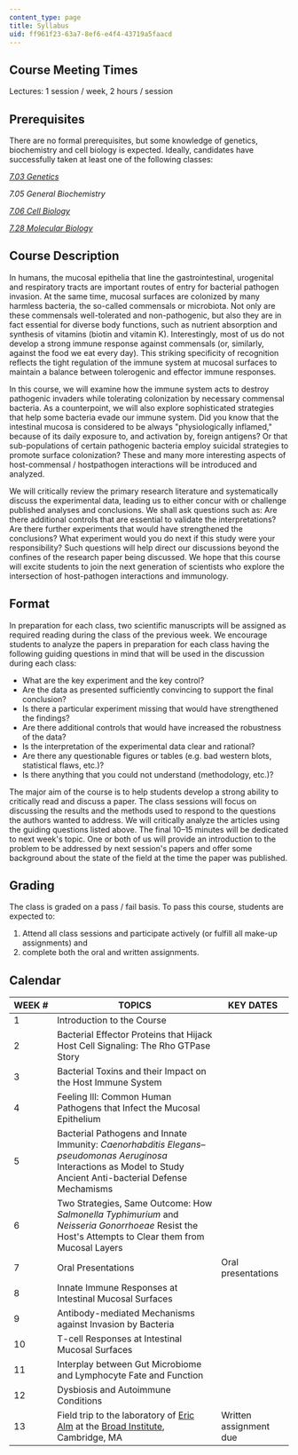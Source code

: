 ```yaml
---
content_type: page
title: Syllabus
uid: ff961f23-63a7-8ef6-e4f4-43719a5faacd
---
```


Course Meeting Times
--------------------

Lectures: 1 session / week, 2 hours / session

Prerequisites
-------------

There are no formal prerequisites, but some knowledge of genetics, biochemistry and cell biology is expected. Ideally, candidates have successfully taken at least one of the following classes:

[_7.03 Genetics_](/courses/7-03-genetics-fall-2004/)

_7.05 General Biochemistry_

[_7.06 Cell Biology_](/courses/7-06-cell-biology-spring-2007/)

[_7.28 Molecular Biology_](/courses/7-28-molecular-biology-spring-2005/)

Course Description
------------------

In humans, the mucosal epithelia that line the gastrointestinal, urogenital and respiratory tracts are important routes of entry for bacterial pathogen invasion. At the same time, mucosal surfaces are colonized by many harmless bacteria, the so-called commensals or microbiota. Not only are these commensals well-tolerated and non-pathogenic, but also they are in fact essential for diverse body functions, such as nutrient absorption and synthesis of vitamins (biotin and vitamin K). Interestingly, most of us do not develop a strong immune response against commensals (or, similarly, against the food we eat every day). This striking specificity of recognition reflects the tight regulation of the immune system at mucosal surfaces to maintain a balance between tolerogenic and effector immune responses.

In this course, we will examine how the immune system acts to destroy pathogenic invaders while tolerating colonization by necessary commensal bacteria. As a counterpoint, we will also explore sophisticated strategies that help some bacteria evade our immune system. Did you know that the intestinal mucosa is considered to be always "physiologically inflamed," because of its daily exposure to, and activation by, foreign antigens? Or that sub-populations of certain pathogenic bacteria employ suicidal strategies to promote surface colonization? These and many more interesting aspects of host-commensal / hostpathogen interactions will be introduced and analyzed.

We will critically review the primary research literature and systematically discuss the experimental data, leading us to either concur with or challenge published analyses and conclusions. We shall ask questions such as: Are there additional controls that are essential to validate the interpretations? Are there further experiments that would have strengthened the conclusions? What experiment would you do next if this study were your responsibility? Such questions will help direct our discussions beyond the confines of the research paper being discussed. We hope that this course will excite students to join the next generation of scientists who explore the intersection of host-pathogen interactions and immunology.

Format
------

In preparation for each class, two scientific manuscripts will be assigned as required reading during the class of the previous week. We encourage students to analyze the papers in preparation for each class having the following guiding questions in mind that will be used in the discussion during each class:

*   What are the key experiment and the key control?
*   Are the data as presented sufficiently convincing to support the final conclusion?
*   Is there a particular experiment missing that would have strengthened the findings?
*   Are there additional controls that would have increased the robustness of the data?
*   Is the interpretation of the experimental data clear and rational?
*   Are there any questionable figures or tables (e.g. bad western blots, statistical flaws, etc.)?
*   Is there anything that you could not understand (methodology, etc.)?

The major aim of the course is to help students develop a strong ability to critically read and discuss a paper. The class sessions will focus on discussing the results and the methods used to respond to the questions the authors wanted to address. We will critically analyze the articles using the guiding questions listed above. The final 10–15 minutes will be dedicated to next week's topic. One or both of us will provide an introduction to the problem to be addressed by next session's papers and offer some background about the state of the field at the time the paper was published.

Grading
-------

The class is graded on a pass / fail basis. To pass this course, students are expected to:

1.  Attend all class sessions and participate actively (or fulfill all make-up assignments) and
2.  complete both the oral and written assignments.

Calendar
--------

| WEEK # | TOPICS | KEY DATES |
| --- | --- | --- |
| 1 | Introduction to the Course | &nbsp; |
| 2 | Bacterial Effector Proteins that Hijack Host Cell Signaling: The Rho GTPase Story | &nbsp; |
| 3 | Bacterial Toxins and their Impact on the Host Immune System | &nbsp; |
| 4 | Feeling Ill: Common Human Pathogens that Infect the Mucosal Epithelium | &nbsp; |
| 5 | Bacterial Pathogens and Innate Immunity: _Caenorhabditis Elegans–pseudomonas Aeruginosa_ Interactions as Model to Study Ancient Anti-bacterial Defense Mechamisms | &nbsp; |
| 6 | Two Strategies, Same Outcome: How _Salmonella Typhimurium_ and _Neisseria Gonorrhoeae_ Resist the Host's Attempts to Clear them from Mucosal Layers | &nbsp; |
| 7 | Oral Presentations | Oral presentations |
| 8 | Innate Immune Responses at Intestinal Mucosal Surfaces | &nbsp; |
| 9 | Antibody-mediated Mechanisms against Invasion by Bacteria | &nbsp; |
| 10 | T-cell Responses at Intestinal Mucosal Surfaces | &nbsp; |
| 11 | Interplay between Gut Microbiome and Lymphocyte Fate and Function | &nbsp; |
| 12 | Dysbiosis and Autoimmune Conditions | &nbsp; |
| 13 | Field trip to the laboratory of [Eric Alm](https://be.mit.edu/directory/eric-alm) at the [Broad Institute](http://www.broadinstitute.org/), Cambridge, MA | Written assignment due